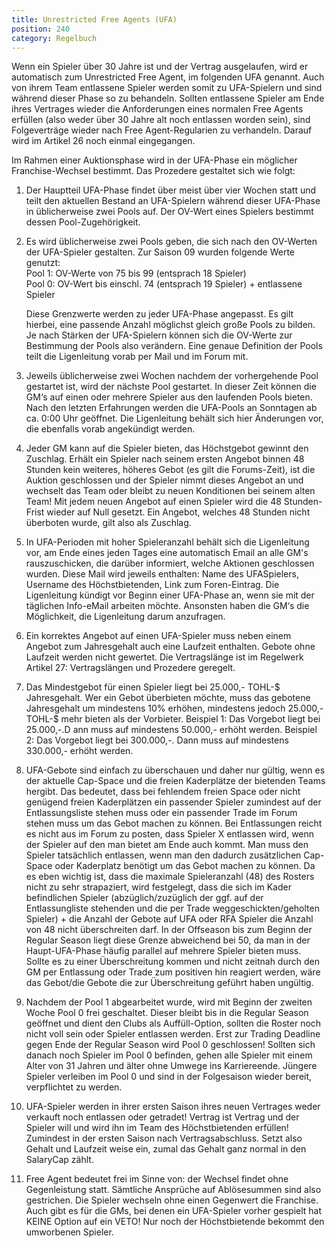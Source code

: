 ```yaml
---
title: Unrestricted Free Agents (UFA)
position: 240
category: Regelbuch
---
```


Wenn ein Spieler über 30 Jahre ist und der Vertrag ausgelaufen, wird er automatisch zum Unrestricted Free Agent, im folgenden UFA genannt. Auch von ihrem Team entlassene Spieler werden somit zu UFA-Spielern und sind während dieser Phase so zu behandeln. Sollten entlassene Spieler am Ende ihres Vertrages wieder die Anforderungen eines normalen Free Agents erfüllen (also weder über 30 Jahre alt noch entlassen worden sein), sind Folgeverträge wieder nach Free Agent-Regularien zu verhandeln. Darauf wird im Artikel 26 noch einmal eingegangen.

Im Rahmen einer Auktionsphase wird in der UFA-Phase ein möglicher Franchise-Wechsel bestimmt. Das Prozedere gestaltet sich wie folgt:

1. Der Hauptteil UFA-Phase findet über meist über vier Wochen statt und teilt den aktuellen Bestand an UFA-Spielern während dieser UFA-Phase in üblicherweise zwei Pools auf. Der OV-Wert eines Spielers bestimmt dessen Pool-Zugehörigkeit.
2. Es wird üblicherweise zwei Pools geben, die sich nach den OV-Werten der UFA-Spieler gestalten. Zur Saison 09 wurden folgende Werte genutzt:   
   Pool 1: OV-Werte von 75 bis 99 (entsprach 18 Spieler)   
   Pool 0: OV-Wert bis einschl. 74 (entsprach 19 Spieler) + entlassene Spieler   
    
   Diese Grenzwerte werden zu jeder UFA-Phase angepasst. Es gilt hierbei, eine passende Anzahl möglichst gleich große Pools zu bilden. Je nach Stärken der UFA-Spielern können sich die OV-Werte zur Bestimmung der Pools also verändern. Eine genaue Definition der Pools teilt die Ligenleitung vorab per Mail und im Forum mit.
3. Jeweils üblicherweise zwei Wochen nachdem der vorhergehende Pool gestartet ist, wird der nächste Pool gestartet. In dieser Zeit können die GM‘s auf einen oder mehrere Spieler aus den laufenden Pools bieten. Nach den letzten Erfahrungen werden die UFA-Pools an Sonntagen ab ca. 0:00 Uhr geöffnet. Die Ligenleitung behält sich hier Änderungen vor, die ebenfalls vorab angekündigt werden.

4. Jeder GM kann auf die Spieler bieten, das Höchstgebot gewinnt den Zuschlag. Erhält ein Spieler nach seinem ersten Angebot binnen 48 Stunden kein weiteres, höheres Gebot (es gilt die Forums-Zeit), ist die Auktion geschlossen und der Spieler nimmt dieses Angebot an und wechselt das Team oder bleibt zu neuen Konditionen bei seinem alten Team! Mit jedem neuen Angebot auf einen Spieler wird die 48 Stunden-Frist wieder auf Null gesetzt. Ein Angebot, welches 48 Stunden nicht überboten wurde, gilt also als Zuschlag.

5. In UFA-Perioden mit hoher Spieleranzahl behält sich die Ligenleitung vor, am Ende eines jeden Tages eine automatisch Email an alle GM's rauszuschicken, die darüber informiert, welche Aktionen geschlossen wurden. Diese Mail wird jeweils enthalten: Name des UFASpielers, Username des Höchstbietenden, Link zum Foren-Eintrag. Die Ligenleitung kündigt vor Beginn einer UFA-Phase an, wenn sie mit der täglichen Info-eMail arbeiten möchte. Ansonsten haben die GM‘s die Möglichkeit, die Ligenleitung darum anzufragen.

6. Ein korrektes Angebot auf einen UFA-Spieler muss neben einem Angebot zum Jahresgehalt auch eine Laufzeit enthalten. Gebote ohne Laufzeit werden nicht gewertet. Die Vertragslänge ist im Regelwerk Artikel 27: Vertragslängen und Prozedere geregelt.

7. Das Mindestgebot für einen Spieler liegt bei 25.000,- TOHL-$ Jahresgehalt. Wer ein Gebot überbieten möchte, muss das gebotene Jahresgehalt um mindestens 10% erhöhen, mindestens jedoch 25.000,- TOHL-$ mehr bieten als der Vorbieter. Beispiel 1: Das Vorgebot liegt bei 25.000,-.D ann muss auf mindestens 50.000,- erhöht werden. Beispiel 2: Das Vorgebot liegt bei 300.000,-. Dann muss auf mindestens 330.000,- erhöht werden.

8. UFA-Gebote sind einfach zu überschauen und daher nur gültig, wenn es der aktuelle Cap-Space und die freien Kaderplätze der bietenden Teams hergibt. Das bedeutet, dass bei fehlendem freien Space oder nicht genügend freien Kaderplätzen ein passender Spieler zumindest auf der Entlassungsliste stehen muss oder ein passender Trade im Forum stehen muss um das Gebot machen zu können. Bei Entlassungen reicht es nicht aus im Forum zu posten, dass Spieler X entlassen wird, wenn der Spieler auf den man bietet am Ende auch kommt. Man muss den Spieler tatsächlich entlassen, wenn man den dadurch zusätzlichen Cap-Space oder Kaderplatz benötigt um das Gebot machen zu können. Da es eben wichtig ist, dass die maximale Spieleranzahl (48) des Rosters nicht zu sehr strapaziert, wird festgelegt, dass die sich im Kader befindlichen Spieler (abzüglich/zuzüglich der ggf. auf der Entlassungliste stehenden und die per Trade weggeschickten/geholten Spieler) + die Anzahl der Gebote auf UFA oder RFA Spieler die Anzahl von 48 nicht überschreiten darf. In der Offseason bis zum Beginn der Regular Season liegt diese Grenze abweichend bei 50, da man in der Haupt-UFA-Phase häufig parallel auf mehrere Spieler bieten muss. Sollte es zu einer Überschreitung kommen und nicht zeitnah durch den GM per Entlassung oder Trade zum positiven hin reagiert werden, wäre das Gebot/die Gebote die zur Überschreitung geführt haben ungültig.

9. Nachdem der Pool 1 abgearbeitet wurde, wird mit Beginn der zweiten Woche Pool 0 frei geschaltet. Dieser bleibt bis in die Regular Season geöffnet und dient den Clubs als Auffüll-Option, sollten die Roster noch nicht voll sein oder Spieler entlassen werden. Erst zur Trading Deadline gegen Ende der Regular Season wird Pool 0 geschlossen! Sollten sich danach noch Spieler im Pool 0 befinden, gehen alle Spieler mit einem Alter von 31 Jahren und älter ohne Umwege ins Karriereende. Jüngere Spieler verleiben im Pool 0 und sind in der Folgesaison wieder bereit, verpflichtet zu werden.

10. UFA-Spieler werden in ihrer ersten Saison ihres neuen Vertrages weder verkauft noch entlassen oder getradet! Vertrag ist Vertrag und der Spieler will und wird ihn im Team des Höchstbietenden erfüllen! Zumindest in der ersten Saison nach Vertragsabschluss. Setzt also Gehalt und Laufzeit weise ein, zumal das Gehalt ganz normal in den SalaryCap zählt.

11. Free Agent bedeutet frei im Sinne von: der Wechsel findet ohne Gegenleistung statt. Sämtliche Ansprüche auf Ablösesummen sind also gestrichen. Die Spieler wechseln ohne einen Gegenwert die Franchise. Auch gibt es für die GMs, bei denen ein UFA-Spieler vorher gespielt hat KEINE Option auf ein VETO! Nur noch der Höchstbietende bekommt den umworbenen Spieler.
